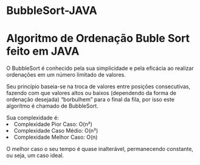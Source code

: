 # BubbleSort-JAVA
<h1>Algoritmo de Ordenação Buble Sort feito em JAVA</h1>
<p>O BubbleSort é conhecido pela sua simplicidade e pela eficácia ao realizar ordenações em um número limitado de valores. </p>
<p>Seu princípio baseia-se na troca de valores entre posições consecutivas, fazendo com que valores altos ou baixos (dependendo da forma de ordenação desejada) 
“borbulhem” para o final da fila, por isso este algoritmo é chamado de BubbleSort. </p>Sua complexidade é:

<li>Complexidade Pior Caso: O(n²)</li>
<li>Complexidade Caso Médio: O(n²)</li>
<li>Complexidade Melhor Caso: O(n)</li>
<p>O melhor caso o seu tempo é quase inalterável, permanecendo constante, ou seja, um caso ideal.</p>




